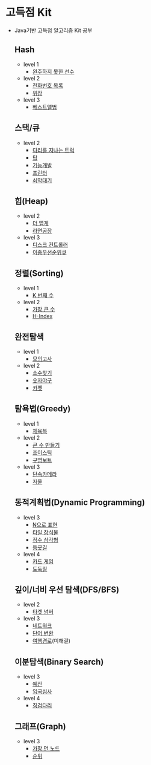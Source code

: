 # 고득점 Kit

- Java기반 고득점 알고리즘 Kit 공부

  ## Hash
    - level 1
      - [완주하지 못한 선수](https://github.com/wjdrhkd456/Programmers/tree/master/src/com/test/highScoreKit/hash/level1/UnsuccessfulPlayer.java)
    - level 2
      - [전화번호 목록](https://github.com/wjdrhkd456/Programmers/tree/master/src/com/test/highScoreKit/hash/level2/CallList.java)
      - [위장](https://github.com/wjdrhkd456/Programmers/tree/master/src/com/test/highScoreKit/hash/level2/Camouflage.java)
    - level 3
      - [베스트앨범](https://github.com/wjdrhkd456/Programmers/tree/master/src/com/test/highScoreKit/hash/level3/BestAlbum.java)
      
  ## 스택/큐
    - level 2
      - [다리를 지나는 트럭](https://github.com/wjdrhkd456/Programmers/tree/master/src/com/test/highScoreKit/stackAndQueue/level2/TruckPassingABridge.java)
      - [탑](https://github.com/wjdrhkd456/Programmers/tree/master/src/com/test/highScoreKit/stackAndQueue/level2/Top.java)
      - [기능개발](https://github.com/wjdrhkd456/Programmers/tree/master/src/com/test/highScoreKit/stackAndQueue/level2/FunctionDevelopment.java)
      - [프린터](https://github.com/wjdrhkd456/Programmers/tree/master/src/com/test/highScoreKit/stackAndQueue/level2/Print.java)
      - [쇠막대기](https://github.com/wjdrhkd456/Programmers/tree/master/src/com/test/highScoreKit/stackAndQueue/level2/IronBar.java)
  
  ## 힙(Heap)
    - level 2
      - [더 맵게](https://github.com/wjdrhkd456/Programmers/tree/master/src/com/test/highScoreKit/heap/level2/MoreSpicy.java)
      - [라면공장](https://github.com/wjdrhkd456/Programmers/tree/master/src/com/test/highScoreKit/stackAndQueue/level2/RamenFactory.java)
    - level 3
      - [디스크 컨트롤러](https://github.com/wjdrhkd456/Programmers/tree/master/src/com/test/highScoreKit/stackAndQueue/level3/DiskController.java)
      - [이중우선순위큐](https://github.com/wjdrhkd456/Programmers/tree/master/src/com/test/highScoreKit/stackAndQueue/level3/DoublePriorityQueue.java)
      
  ## 정렬(Sorting)
    - level 1
      - [K 번째 수](https://github.com/wjdrhkd456/Programmers/tree/master/src/com/test/highScoreKit/sorting/level1/KthNumber.java)
    - level 2
      - [가장 큰 수](https://github.com/wjdrhkd456/Programmers/tree/master/src/com/test/highScoreKit/sorting/level2/TheBiggestNumber.java)
      - [H-Index](https://github.com/wjdrhkd456/Programmers/tree/master/src/com/test/highScoreKit/sorting/level2/HIndex.java)

  ## 완전탐색
    - level 1
      - [모의고사](https://github.com/wjdrhkd456/Programmers/tree/master/src/com/test/highScoreKit/bruteForceSearch/level1/MockExam.java)
    - level 2
      - [소수찾기](https://github.com/wjdrhkd456/Programmers/tree/master/src/com/test/highScoreKit/bruteForceSearch/level2/PrimeNumberSearch.java)
      - [숫자야구](https://github.com/wjdrhkd456/Programmers/tree/master/src/com/test/highScoreKit/bruteForceSearch/level2/NumberBaseball.java)
      - [카펫](https://github.com/wjdrhkd456/Programmers/tree/master/src/com/test/highScoreKit/bruteForceSearch/level2/Carpet.java)
      
  ## 탐욕법(Greedy)
    - level 1
      - [체육복](https://github.com/wjdrhkd456/Programmers/tree/master/src/com/test/highScoreKit/greedy/level1/GymSuit.java)
    - level 2
      - [큰 수 만들기](https://github.com/wjdrhkd456/Programmers/tree/master/src/com/test/highScoreKit/greedy/level2/CreateALargeNumber.java)
      - [조이스틱](https://github.com/wjdrhkd456/Programmers/tree/master/src/com/test/highScoreKit/greedy/level2/Joystick.java)
      - [구명보트](https://github.com/wjdrhkd456/Programmers/tree/master/src/com/test/highScoreKit/greedy/level2/Lifeboat.java)
    - level 3
      - [단속카메라](https://github.com/wjdrhkd456/Programmers/tree/master/src/com/test/highScoreKit/greedy/level3/IntermittentCamera.java)
      - [저울](https://github.com/wjdrhkd456/Programmers/tree/master/src/com/test/highScoreKit/greedy/level3/Scale.java)
  ## 동적계획법(Dynamic Programming)
    - level 3
      - [N으로 표현](https://github.com/wjdrhkd456/Programmers/tree/master/src/com/test/highScoreKit/dynamicProgramming/level3)
      - [타일 장식물](https://github.com/wjdrhkd456/Programmers/tree/master/src/com/test/highScoreKit/dynamicProgramming/level3/TileDecoration.java)
      - [정수 삼각형](https://github.com/wjdrhkd456/Programmers/tree/master/src/com/test/highScoreKit/dynamicProgramming/level3/IntegerTriangle.java)
      - [등굣길](https://github.com/wjdrhkd456/Programmers/tree/master/src/com/test/highScoreKit/dynamicProgramming/level3/SchoolRoad.java)
    - level 4
      - [카드 게임](https://github.com/wjdrhkd456/Programmers/tree/master/src/com/test/highScoreKit/dynamicProgramming/level4/CardGame.java)
      - [도둑질](https://github.com/wjdrhkd456/Programmers/tree/master/src/com/test/highScoreKit/dynamicProgramming/level4/Thievery.java)
  
  ## 깊이/너비 우선 탐색(DFS/BFS)
    - level 2
      - [타겟 넘버](https://github.com/wjdrhkd456/Programmers/tree/master/src/com/test/highScoreKit/dfsAndBfs/level2/TargetNumber.java)
    - level 3
      - [네트워크](https://github.com/wjdrhkd456/Programmers/tree/master/src/com/test/highScoreKit/dfsAndBfs/level3/Network.java)
      - [단어 변환](https://github.com/wjdrhkd456/Programmers/tree/master/src/com/test/highScoreKit/dfsAndBfs/level3/WordConversion.java)
      - [여행경로](https://github.com/wjdrhkd456/Programmers/tree/master/src/com/test/highScoreKit/dfsAndBfs/level3/TravelRoute.java)(미해결)
      
  ## 이분탐색(Binary Search)
    - level 3
      - [예산](https://github.com/wjdrhkd456/Programmers/tree/master/src/com/test/highScoreKit/binarySearch/level3/Budget.java)
      - [입국심사](https://github.com/wjdrhkd456/Programmers/tree/master/src/com/test/highScoreKit/binarySearch/level3/Immigration.java)
    - level 4
      - [징검다리](https://github.com/wjdrhkd456/Programmers/tree/master/src/com/test/highScoreKit/binarySearch/level4/SteppingStones.java)
      
  ## 그래프(Graph)
    - level 3
      - [가장 먼 노드](https://github.com/wjdrhkd456/Programmers/tree/master/src/com/test/highScoreKit/graph/level3/TheFarthestNode.java)
      - [순위](https://github.com/wjdrhkd456/Programmers/tree/master/src/com/test/highScoreKit/graph/level3/Ranking.java)
   
